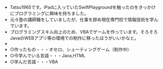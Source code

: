 - Tatsu1965です。iPadに入っていたSwiftPlaygroundを触ったのをきっかけにプログラミングに興味を持ちました。  
- 元々塾の講師職をしていましたが、仕事を辞め現在専門校で情報技術を学んでいます。
- プログラミングスキル向上のため、VBAでゲームを作っています。そろそろJavaのWEBアプリ等の環境での制作に移ったほうがいいかなと。
-
- ○作ったもの・・・オセロ、シューティングゲーム（制作中）
- ○今学んでいる言語・・・Java,HTML
- ○学んだ言語・・・VBA
